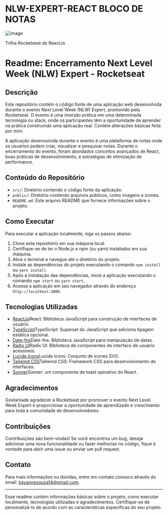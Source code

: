 # NLW-EXPERT-REACT BLOCO DE NOTAS 
![image](https://github.com/KayFerraz/NLW-EXPERT-REACT/assets/76049114/a48d55b6-6aa6-40e7-8c1c-caae48454e54)

Trilha Rocketseat de ReactJs

# Readme: Encerramento Next Level Week (NLW) Expert - Rocketseat

## Descrição
Este repositório contém o código fonte de uma aplicação web desenvolvida durante o evento Next Level Week (NLW) Expert, promovido pela Rocketseat. O evento é uma imersão prática em uma determinada tecnologia ou stack, onde os participantes têm a oportunidade de aprender na prática construindo uma aplicação real. Contém alterações básicas feita por mim.

A aplicação desenvolvida durante o evento é uma plataforma de notas onde os usuários podem criar, visualizar e pesquisar notas. Durante o encerramento do evento, foram abordados conceitos avançados de React, boas práticas de desenvolvimento, e estratégias de otimização de performance.

## Conteúdo do Repositório
- `src/`: Diretório contendo o código fonte da aplicação.
- `public/`: Diretório contendo arquivos públicos, como imagens e ícones.
- `README.md`: Este arquivo README que fornece informações sobre o projeto.

## Como Executar
Para executar a aplicação localmente, siga os passos abaixo:

1. Clone este repositório em sua máquina local.
2. Certifique-se de ter o Node.js e npm (ou yarn) instalados em sua máquina.
3. Abra o terminal e navegue até o diretório do projeto.
4. Instale as dependências do projeto executando o comando `npm install` ou `yarn install`.
5. Após a instalação das dependências, inicie a aplicação executando o comando `npm start` ou `yarn start`.
6. Acesse a aplicação em seu navegador através do endereço `http://localhost:3000`.

## Tecnologias Utilizadas
- [ReactJs](https://react.dev/learn)React: Biblioteca JavaScript para construção de interfaces de usuário.
- [TypeScript](https://www.typescriptlang.org/)TypeScript: Superset do JavaScript que adiciona tipagem estática opcional.
- [Date-fns](https://date-fns.org/)Date-fns: Biblioteca JavaScript para manipulação de datas.
- [Radix UI](https://www.radix-ui.com/)Radix UI: Biblioteca de componentes de interface de usuário acessíveis.
- [Lucide Icons](https://lucide.dev/)Lucide Icons: Conjunto de ícones SVG.
- [Tailwind CSS](https://tailwindui.com/)Tailwind CSS: Framework CSS para desenvolvimento de interfaces.
- [Sonner](https://sonner.emilkowal.ski/)Sonner: um componente de toast opinativo do React. 

## Agradecimentos
Gostariiade agradecer à Rocketseat por promover o evento Next Level Week Expert e proporcionar a oportunidade de aprendizado e crescimento para toda a comunidade de desenvolvedores. 

## Contribuições
Contribuições são bem-vindas! Se você encontrou um bug, deseja adicionar uma nova funcionalidade ou fazer melhorias no código, fique à vontade para abrir uma issue ou enviar um pull request.

## Contato
Para mais informações ou dúvidas, entre em contato conosco através do email: [kayannesouza14@gmail.com](mailto:kayannesouza14@gmail.com).

---

Esse readme contém informações básicas sobre o projeto, como executar localmente, tecnologias utilizadas e agradecimentos. Certifique-se de personalizá-lo de acordo com as características específicas do seu projeto.
